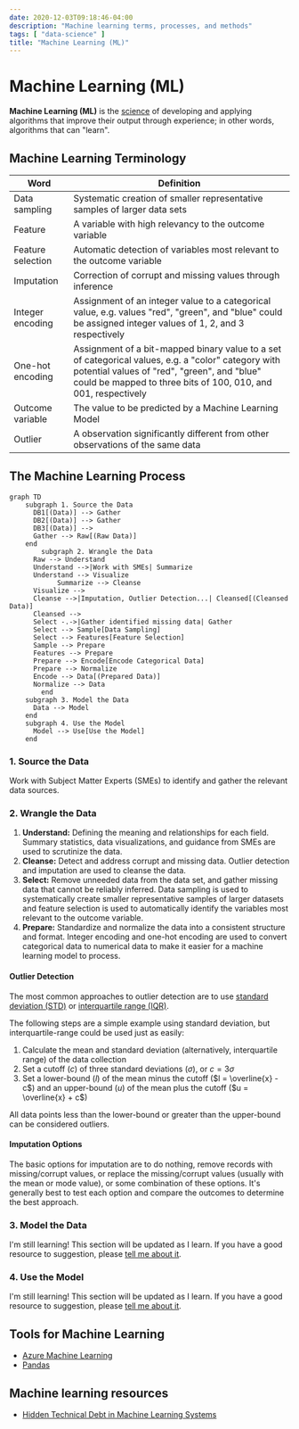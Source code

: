 ```yaml
---
date: 2020-12-03T09:18:46-04:00
description: "Machine learning terms, processes, and methods"
tags: [ "data-science" ]
title: "Machine Learning (ML)"
---
```


# Machine Learning (ML)

**Machine Learning (ML)** is the [science](data-science.md) of developing and applying algorithms that improve their output through experience; in other words, algorithms that can "learn".

## Machine Learning Terminology

| Word              | Definition                                                                                                                                                                                                           |
| ----------------- | -------------------------------------------------------------------------------------------------------------------------------------------------------------------------------------------------------------------- |
| Data sampling     | Systematic creation of smaller representative samples of larger data sets                                                                                                                                            |
| Feature           | A variable with high relevancy to the outcome variable                                                                                                                                                               |
| Feature selection | Automatic detection of variables most relevant to the outcome variable                                                                                                                                               |
| Imputation        | Correction of corrupt and missing values through inference                                                                                                                                                           |
| Integer encoding  | Assignment of an integer value to a categorical value, e.g. values "red", "green", and "blue" could be assigned integer values of 1, 2, and 3 respectively                                                           |
| One-hot encoding  | Assignment of a bit-mapped binary value to a set of categorical values, e.g. a "color" category with potential values of "red", "green", and "blue" could be mapped to three bits of 100, 010, and 001, respectively |
| Outcome variable  | The value to be predicted by a Machine Learning Model                                                                                                                                                                |
| Outlier           | A observation significantly different from other observations of the same data                                                                                                                                       |

## The Machine Learning Process

```mermaid
graph TD
    subgraph 1. Source the Data
      DB1[(Data)] --> Gather
      DB2[(Data)] --> Gather
      DB3[(Data)] -->
      Gather --> Raw[(Raw Data)]
    end
		subgraph 2. Wrangle the Data
      Raw --> Understand
      Understand -->|Work with SMEs| Summarize
      Understand --> Visualize
			Summarize --> Cleanse
      Visualize -->
      Cleanse -->|Imputation, Outlier Detection...| Cleansed[(Cleansed Data)]
      Cleansed -->
      Select -.->|Gather identified missing data| Gather
      Select --> Sample[Data Sampling]
      Select --> Features[Feature Selection]
      Sample --> Prepare
      Features --> Prepare
      Prepare --> Encode[Encode Categorical Data]
      Prepare --> Normalize
      Encode --> Data[(Prepared Data)]
      Normalize --> Data
		end
    subgraph 3. Model the Data
      Data --> Model
    end
    subgraph 4. Use the Model
      Model --> Use[Use the Model]
    end
```

### 1. Source the Data

Work with Subject Matter Experts (SMEs) to identify and gather the relevant data sources.

### 2. Wrangle the Data

1. **Understand:** Defining the meaning and relationships for each field. Summary statistics, data visualizations, and guidance from SMEs are used to scrutinize the data.
2. **Cleanse:** Detect and address corrupt and missing data. Outlier detection and imputation are used to cleanse the data.
3. **Select:** Remove unneeded data from the data set, and gather missing data that cannot be reliably inferred. Data sampling is used to systematically create smaller representative samples of larger datasets and feature selection is used to automatically identify the variables most relevant to the outcome variable.
4. **Prepare:** Standardize and normalize the data into a consistent structure and format. Integer encoding and one-hot encoding are used to convert categorical data to numerical data to make it easier for a machine learning model to process.

#### Outlier Detection

The most common approaches to outlier detection are to use [standard deviation (STD)](standard-deviation.md) or [interquartile range (IQR)](interquartile-range.md).

The following steps are a simple example using standard deviation, but interquartile-range could be used just as easily:

1. Calculate the mean and standard deviation (alternatively, interquartile range) of the data collection
2. Set a cutoff ($c$) of three standard deviations ($\sigma$), or $c = 3\sigma$
3. Set a lower-bound ($l$) of the mean minus the cutoff ($l = \overline{x} - c$) and an upper-bound ($u$) of the mean plus the cutoff ($u = \overline{x} + c$)

All data points less than the lower-bound or greater than the upper-bound can be considered outliers.

#### Imputation Options

The basic options for imputation are to do nothing, remove records with missing/corrupt values, or replace the missing/corrupt values (usually with the mean or mode value), or some combination of these options. It's generally best to test each option and compare the outcomes to determine the best approach.

### 3. Model the Data

I'm still learning! This section will be updated as I learn. If you have a good resource to suggestion, please [tell me about it](https://github.com/jamestharpe/jamestharpe.com/issues/new).

### 4. Use the Model

I'm still learning! This section will be updated as I learn. If you have a good resource to suggestion, please [tell me about it](https://github.com/jamestharpe/jamestharpe.com/issues/new).

## Tools for Machine Learning

* [Azure Machine Learning](https://azure.microsoft.com/en-us/services/machine-learning/)
* [Pandas](https://pandas.pydata.org/)

## Machine learning resources

* [Hidden Technical Debt in Machine Learning Systems](https://proceedings.neurips.cc/paper/2015/file/86df7dcfd896fcaf2674f757a2463eba-Paper.pdf)
